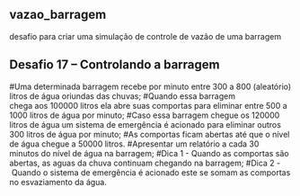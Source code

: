 ## vazao_barragem
desafio para criar uma simulação de controle de vazão de uma barragem
## Desafio 17 – Controlando a barragem
#Uma determinada barragem recebe por minuto entre 300 a 800 (aleatório) litros de água oriundas das chuvas;
#Quando essa barragem chega aos 100000 litros ela abre suas comportas para eliminar entre 500 a 1000 litros de água por minuto;
#Caso essa barragem chegue os 120000 litros de água um sistema de emergência é acionado para eliminar outros 300 litros de água por minuto;
#As comportas ficam abertas até que o nível de água chegue a 50000 litros.
#Apresentar um relatório a cada 30 minutos do nível de água na barragem;
#Dica 1 - Quando as comportas são abertas, as aguas da chuva continuam chegando na barragem;
#Dica 2 - Quando o sistema de emergência é acionado este se somam as comportas no esvaziamento da água.
